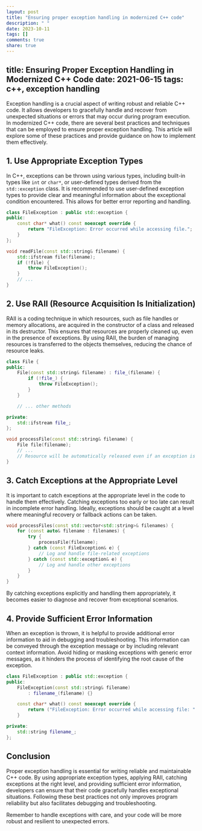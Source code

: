 ```yaml
---
layout: post
title: "Ensuring proper exception handling in modernized C++ code"
description: " "
date: 2023-10-11
tags: []
comments: true
share: true
---
```

title: Ensuring Proper Exception Handling in Modernized C++ Code
date: 2021-06-15
tags: c++, exception handling
---

Exception handling is a crucial aspect of writing robust and reliable C++ code. It allows developers to gracefully handle and recover from unexpected situations or errors that may occur during program execution. In modernized C++ code, there are several best practices and techniques that can be employed to ensure proper exception handling. This article will explore some of these practices and provide guidance on how to implement them effectively.

## 1. Use Appropriate Exception Types

In C++, exceptions can be thrown using various types, including built-in types like `int` or `char*`, or user-defined types derived from the `std::exception` class. It is recommended to use user-defined exception types to provide clear and meaningful information about the exceptional condition encountered. This allows for better error reporting and handling.

```cpp
class FileException : public std::exception {
public:
    const char* what() const noexcept override {
        return "FileException: Error occurred while accessing file.";
    }
};

void readFile(const std::string& filename) {
    std::ifstream file(filename);
    if (!file) {
        throw FileException();
    }
    // ...
}
```

## 2. Use RAII (Resource Acquisition Is Initialization)

RAII is a coding technique in which resources, such as file handles or memory allocations, are acquired in the constructor of a class and released in its destructor. This ensures that resources are properly cleaned up, even in the presence of exceptions. By using RAII, the burden of managing resources is transferred to the objects themselves, reducing the chance of resource leaks.

```cpp
class File {
public:
    File(const std::string& filename) : file_(filename) {
        if (!file_) {
            throw FileException();
        }
    }

    // ... other methods

private:
    std::ifstream file_;
};

void processFile(const std::string& filename) {
    File file(filename);
    // ...
    // Resource will be automatically released even if an exception is thrown.
}
```

## 3. Catch Exceptions at the Appropriate Level

It is important to catch exceptions at the appropriate level in the code to handle them effectively. Catching exceptions too early or too late can result in incomplete error handling. Ideally, exceptions should be caught at a level where meaningful recovery or fallback actions can be taken.

```cpp
void processFiles(const std::vector<std::string>& filenames) {
    for (const auto& filename : filenames) {
        try {
            processFile(filename);
        } catch (const FileException& e) {
            // Log and handle file-related exceptions
        } catch (const std::exception& e) {
            // Log and handle other exceptions
        }
    }
}
```

By catching exceptions explicitly and handling them appropriately, it becomes easier to diagnose and recover from exceptional scenarios.

## 4. Provide Sufficient Error Information

When an exception is thrown, it is helpful to provide additional error information to aid in debugging and troubleshooting. This information can be conveyed through the exception message or by including relevant context information. Avoid hiding or masking exceptions with generic error messages, as it hinders the process of identifying the root cause of the exception.

```cpp
class FileException : public std::exception {
public:
    FileException(const std::string& filename) 
        : filename_(filename) {}

    const char* what() const noexcept override {
        return ("FileException: Error occurred while accessing file: " + filename_).c_str();
    }

private:
    std::string filename_;
};
```

## Conclusion

Proper exception handling is essential for writing reliable and maintainable C++ code. By using appropriate exception types, applying RAII, catching exceptions at the right level, and providing sufficient error information, developers can ensure that their code gracefully handles exceptional situations. Following these best practices not only improves program reliability but also facilitates debugging and troubleshooting.

Remember to handle exceptions with care, and your code will be more robust and resilient to unexpected errors.